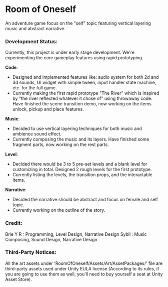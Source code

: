 # Room of Oneself

An adventure game focus on the "self" topic featuring vertical layering music and abstract narrative.


### Development Status:

Currently, this project is under early stage development. We're experimenting the core gameplay features using rapid prototyping.

**Code**: 

- Designed and implemented features like: audio system for both 2d and 3d sounds, UI widget with simple tween, input handler state machine, etc. for the full game.
- Currently making the first rapid prototype "The River" which is inspired by "the river reflected whatever it chose of" using throwaway code. Have finished the scene transition demo, now working on the items unlock, pickup and place features.

**Music**: 

- Decided to use vertical layering techniques for both music and ambience sound effect.
- Currently composing the music and its layers. Have finished some fragment parts, now working on the rest parts.

**Level**:

- Decided there would be 3 to 5 pre-set levels and a blank level for customizing in total. Designed 2 rough levels for the first prototype.
- Currently listing the levels, the transition props, and the interactable items.

**Narrative**:

- Decided the narrative should be abstract and focus on female and self topic.
- Currently working on the outline of the story.


### Credit:

Brie Y R : Programming, Level Design, Narrative Design
Sybil : Music Composing, Sound Design, Narrative Design


### Third-Party Notices:

All the art assets under 'RoomOfOneself/Assets/Art/AssetPackages/' file are third-party assets used under Unity EULA license (According to its rules, if you are going to use them as well, you'll need to buy yourself a seat at Unity Asset Store).